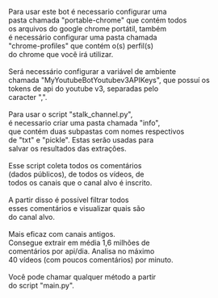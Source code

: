 Para usar este bot é necessario configurar uma<br>
pasta chamada "portable-chrome" que contém todos<br>
os arquivos do google chrome portátil, também<br>
é necessário configurar uma pasta chamada<br>
"chrome-profiles" que contém o(s) perfil(s)<br>
do chrome que você irá utilizar.<br>
<br>
Será necessário configurar a variável de ambiente<br>
chamada "MyYoutubeBotYoutubev3APIKeys", que possuí os<br>
tokens de api do youtube v3, separadas pelo<br>
caracter ",".<br>
<br>
Para usar o script "stalk_channel.py",<br>
é necessario criar uma pasta chamada "info",<br>
que contém duas subpastas com nomes respectivos<br>
de "txt" e "pickle". Estas serão usadas para<br>
salvar os resultados das extrações.<br>
<br>
Esse script coleta todos os comentários<br>
(dados públicos), de todos os vídeos, de<br>
todos os canais que o canal alvo é inscrito.<br>
<br>
A partir disso é possível filtrar todos<br>
esses comentários e visualizar quais são<br>
do canal alvo.<br>
<br>
Mais eficaz com canais antigos.<br>
Consegue extrair em média 1,6 milhões de<br>
comentários por api/dia. Analisa no máximo<br>
40 vídeos (com poucos comentários) por minuto.<br>
<br>
Você pode chamar qualquer método a partir<br>
do script "main.py".<br>